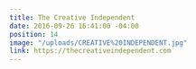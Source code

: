 ```yaml
---
title: The Creative Independent
date: 2016-09-26 16:41:00 -04:00
position: 14
image: "/uploads/CREATIVE%20INDEPENDENT.jpg"
link: https://thecreativeindependent.com
---
```


